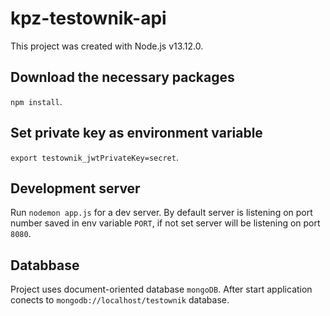 # kpz-testownik-api

This project was created with Node.js v13.12.0.

## Download the necessary packages
`npm install`.
 
## Set private key as environment variable
`export testownik_jwtPrivateKey=secret`.

## Development server
Run `nodemon app.js` for a dev server. By default server is listening on port number saved in env variable `PORT`,
if not set server will be listening on port `8080`.

## Databbase
Project uses document-oriented database `mongoDB`. After start application conects to `mongodb://localhost/testownik` database. 
